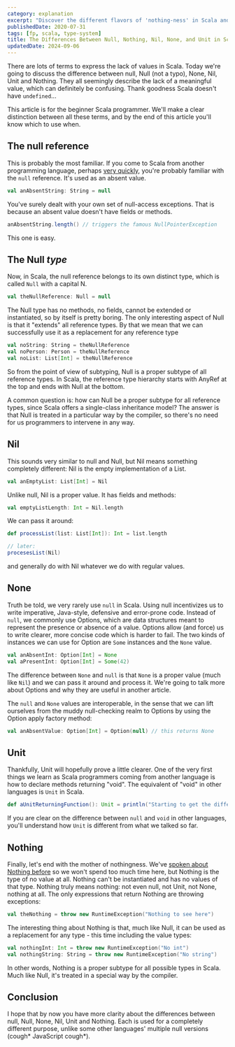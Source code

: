 ```yaml
---
category: explanation
excerpt: "Discover the different flavors of 'nothing-ness' in Scala and how they impact your code"
publishedDate: 2020-07-31
tags: [fp, scala, type-system]
title: The Differences Between Null, Nothing, Nil, None, and Unit in Scala
updatedDate: 2024-09-06
---
```


There are lots of terms to express the lack of values in Scala. Today we're going to discuss the difference between null, Null (not a typo), None, Nil, Unit and Nothing. They all seemingly describe the lack of a meaningful value, which can definitely be confusing. Thank goodness Scala doesn't have `undefined`...

This article is for the beginner Scala programmer. We'll make a clear distinction between all these terms, and by the end of this article you'll know which to use when.

## The null reference

This is probably the most familiar. If you come to Scala from another programming language, perhaps [very quickly](/courses/scala-at-light-speed), you're probably familiar with the `null` reference. It's used as an absent value.

```scala
val anAbsentString: String = null
```

You've surely dealt with your own set of null-access exceptions. That is because an absent value doesn't have fields or methods.

```scala
anAbsentString.length() // triggers the famous NullPointerException
```

This one is easy.

## The Null _type_

Now, in Scala, the null reference belongs to its own distinct type, which is called `Null` with a capital N.

```scala
val theNullReference: Null = null
```

The Null type has no methods, no fields, cannot be extended or instantiated, so by itself is pretty boring. The only interesting aspect of Null is that it "extends" all reference types. By that we mean that we can successfully use it as a replacement for any reference type

```scala
val noString: String = theNullReference
val noPerson: Person = theNullReference
val noList: List[Int] = theNullReference
```

So from the point of view of subtyping, Null is a proper subtype of all reference types. In Scala, the reference type hierarchy starts with AnyRef at the top and ends with Null at the bottom.

A common question is: how can Null be a proper subtype for all reference types, since Scala offers a single-class inheritance model? The answer is that Null is treated in a particular way by the compiler, so there's no need for us programmers to intervene in any way.

## Nil

This sounds very similar to null and Null, but Nil means something completely different: Nil is the empty implementation of a List.

```scala
val anEmptyList: List[Int] = Nil
```

Unlike null, Nil is a proper value. It has fields and methods:

```scala
val emptyListLength: Int = Nil.length
```

We can pass it around:

```scala
def processList(list: List[Int]): Int = list.length

// later:
procesesList(Nil)
```

and generally do with Nil whatever we do with regular values.

## None

Truth be told, we very rarely use `null` in Scala. Using null incentivizes us to write imperative, Java-style, defensive and error-prone code. Instead of `null`, we commonly use Options, which are data structures meant to represent the presence or absence of a value. Options allow (and force) us to write clearer, more concise code which is harder to fail. The two kinds of instances we can use for Option are `Some` instances and the `None` value.

```scala
val anAbsentInt: Option[Int] = None
val aPresentInt: Option[Int] = Some(42)
```

The difference between `None` and `null` is that `None` is a proper value (much like `Nil`) and we can pass it around and process it. We're going to talk more about Options and why they are useful in another article.

The `null` and `None` values are interoperable, in the sense that we can lift ourselves from the muddy null-checking realm to Options by using the Option apply factory method:

```scala
val anAbsentValue: Option[Int] = Option(null) // this returns None
```

## Unit

Thankfully, Unit will hopefully prove a little clearer. One of the very first things we learn as Scala programmers coming from another language is how to declare methods returning "void". The equivalent of "void" in other languages is `Unit` in Scala.

```scala
def aUnitReturningFunction(): Unit = println("Starting to get the difference!")
```

If you are clear on the difference between `null` and `void` in other languages, you'll understand how `Unit` is different from what we talked so far.

## Nothing

Finally, let's end with the mother of nothingness. We've [spoken about Nothing before](/articles/much-ado-about-nothing-in-scala) so we won't spend too much time here, but Nothing is the type of no value at all. Nothing can't be instantiated and has no values of that type. Nothing truly means nothing: not even null, not Unit, not None, nothing at all. The only expressions that return Nothing are throwing exceptions:

```scala
val theNothing = throw new RuntimeException("Nothing to see here")
```

The interesting thing about Nothing is that, much like Null, it can be used as a replacement for any type - this time including the value types:

```scala
val nothingInt: Int = throw new RuntimeException("No int")
val nothingString: String = throw new RuntimeException("No string")
```

In other words, Nothing is a proper subtype for all possible types in Scala. Much like Null, it's treated in a special way by the compiler.

## Conclusion

I hope that by now you have more clarity about the differences between null, Null, None, Nil, Unit and Nothing. Each is used for a completely different purpose, unlike some other languages' multiple null versions (cough* JavaScript cough*).
